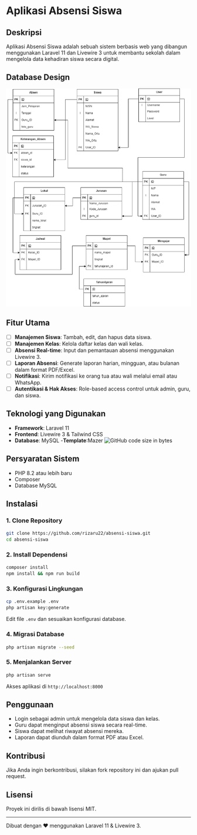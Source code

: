 # Aplikasi Absensi Siswa

## Deskripsi
Aplikasi Absensi Siswa adalah sebuah sistem berbasis web yang dibangun menggunakan Laravel 11 dan Livewire 3 untuk membantu sekolah dalam mengelola data kehadiran siswa secara digital.

## Database Design
![Database Design](https://github.com/rizaru22/absensi-siswa/blob/main/database-design.png)
## Fitur Utama
- [ ] **Manajemen Siswa**: Tambah, edit, dan hapus data siswa. 
- [ ] **Manajemen Kelas**: Kelola daftar kelas dan wali kelas.
- [ ] **Absensi Real-time**: Input dan pemantauan absensi menggunakan Livewire 3.
- [ ] **Laporan Absensi**: Generate laporan harian, mingguan, atau bulanan dalam format PDF/Excel.
- [ ] **Notifikasi**: Kirim notifikasi ke orang tua atau wali melalui email atau WhatsApp.
- [ ] **Autentikasi & Hak Akses**: Role-based access control untuk admin, guru, dan siswa.

## Teknologi yang Digunakan
- **Framework**: Laravel 11
- **Frontend**: Livewire 3 & Tailwind CSS
- **Database**: MySQL 
-**Template**:Mazer ![GitHub code size in bytes](https://github.com/zuramai/mazer)


## Persyaratan Sistem
- PHP 8.2 atau lebih baru
- Composer
- Database MySQL 

## Instalasi
### 1. Clone Repository
```bash
git clone https://github.com/rizaru22/absensi-siswa.git
cd absensi-siswa
```

### 2. Install Dependensi
```bash
composer install
npm install && npm run build
```

### 3. Konfigurasi Lingkungan
```bash
cp .env.example .env
php artisan key:generate
```
Edit file `.env` dan sesuaikan konfigurasi database.

### 4. Migrasi Database
```bash
php artisan migrate --seed
```

### 5. Menjalankan Server
```bash
php artisan serve
```
Akses aplikasi di `http://localhost:8000`

## Penggunaan
- Login sebagai admin untuk mengelola data siswa dan kelas.
- Guru dapat menginput absensi siswa secara real-time.
- Siswa dapat melihat riwayat absensi mereka.
- Laporan dapat diunduh dalam format PDF atau Excel.

## Kontribusi
Jika Anda ingin berkontribusi, silakan fork repository ini dan ajukan pull request.

## Lisensi
Proyek ini dirilis di bawah lisensi MIT.

---
Dibuat dengan ❤️ menggunakan Laravel 11 & Livewire 3.


